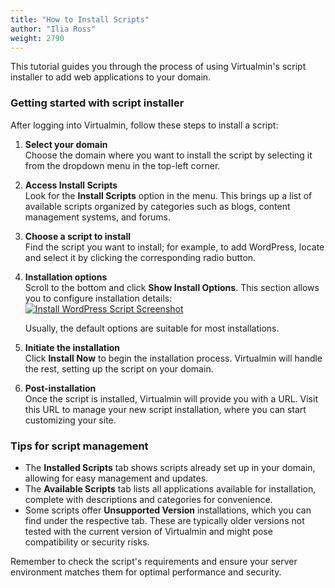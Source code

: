 ```yaml
---
title: "How to Install Scripts"
author: "Ilia Ross"
weight: 2790
---
```


This tutorial guides you through the process of using Virtualmin's script installer to add web applications to your domain.

### Getting started with script installer

After logging into Virtualmin, follow these steps to install a script:

1. **Select your domain**  
   Choose the domain where you want to install the script by selecting it from the dropdown menu in the top-left corner.

2. **Access Install Scripts**  
   Look for the **Install Scripts** option in the menu. This brings up a list of available scripts organized by categories such as blogs, content management systems, and forums.

3. **Choose a script to install**  
   Find the script you want to install; for example, to add WordPress, locate and select it by clicking the corresponding radio button.

4. **Installation options**  
   Scroll to the bottom and click **Show Install Options**. This section allows you to configure installation details:
    [![](/images/docs/screenshots/tutorials/step-by-step/light/install-script-wordpress.png "Install WordPress Script Screenshot")](/images/docs/screenshots/tutorials/step-by-step/light/install-script-wordpress.png)
   
    Usually, the default options are suitable for most installations.

5. **Initiate the installation**  
   Click **Install Now** to begin the installation process. Virtualmin will handle the rest, setting up the script on your domain.

6. **Post-installation**  
   Once the script is installed, Virtualmin will provide you with a URL. Visit this URL to manage your new script installation, where you can start customizing your site.

### Tips for script management

- The **Installed Scripts** tab shows scripts already set up in your domain, allowing for easy management and updates.
- The **Available Scripts** tab lists all applications available for installation, complete with descriptions and categories for convenience.
- Some scripts offer **Unsupported Version** installations, which you can find under the respective tab. These are typically older versions not tested with the current version of Virtualmin and might pose compatibility or security risks.

Remember to check the script's requirements and ensure your server environment matches them for optimal performance and security.
